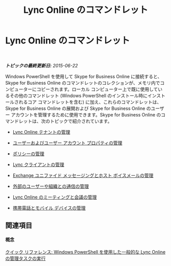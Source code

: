 ﻿---
title: Lync Online のコマンドレット
TOCTitle: Lync Online のコマンドレット
ms:assetid: 71f38305-fd8b-4013-83e1-cb742e3174c3
ms:mtpsurl: https://technet.microsoft.com/ja-jp/library/Dn362817(v=OCS.15)
ms:contentKeyID: 56270101
ms.date: 06/02/2017
mtps_version: v=OCS.15
ms.translationtype: HT
---

# Lync Online のコマンドレット

 

_**トピックの最終更新日:** 2015-06-22_

Windows PowerShell を使用して Skype for Business Online に接続すると、Skype for Business Online のコマンドレットのコレクションが、メモリ内でコンピューターにコピーされます。ローカル コンピューター上で既に使用しているその他のコマンドレット (Windows PowerShell のインストール時にインストールされるコア コマンドレットを含む) に加え、これらのコマンドレットは、Skype for Business Online の展開および Skype for Business Online のユーザー アカウントを管理するために使用できます。Skype for Business Online のコマンドレットは、次のトピックで紹介されています。

  - [Lync Online テナントの管理](managing-skype-for-business-online-tenants.md)

  - [ユーザーおよびユーザー アカウント プロパティの管理](managing-users-and-user-account-properties-in-skype-for-business-online.md)

  - [ポリシーの管理](managing-policies-in-skype-for-business-online.md)

  - [Lync クライアントの管理](managing-the-skype-for-business-client-from-skype-for-business-online.md)

  - [Exchange ユニファイド メッセージングとホスト ボイスメールの管理](managing-exchange-unified-messaging-and-hosted-voice-mail-in-skype-for-business-online.md)

  - [外部のユーザーや組織との通信の管理](managing-communications-in-skype-for-business-online-with-outside-users-and-organizations.md)

  - [Lync Online のミーティングと会議の管理](managing-skype-for-business-online-meetings-and-conferences.md)

  - [携帯電話とモバイル デバイスの管理](managing-cell-phones-and-mobile-devices-in-skype-for-business-online.md)

## 関連項目

#### 概念

[クイック リファレンス: Windows PowerShell を使用した一般的な Lync Online の管理タスクの実行](quick-reference-using-windows-powershell-to-do-common-skype-for-business-online-management-tasks.md)

